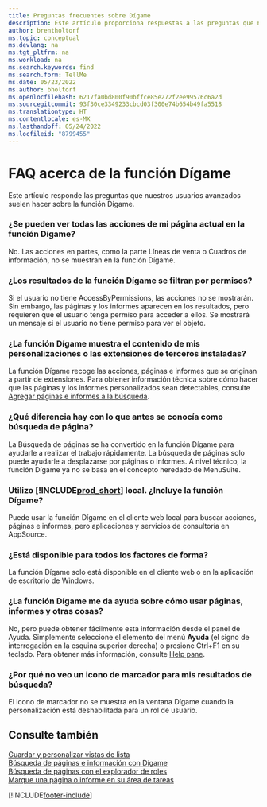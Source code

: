 ```yaml
---
title: Preguntas frecuentes sobre Dígame
description: Este artículo proporciona respuestas a las preguntas que nuestros socios y clientes suelen hacer sobre la función Dígame.
author: brentholtorf
ms.topic: conceptual
ms.devlang: na
ms.tgt_pltfrm: na
ms.workload: na
ms.search.keywords: find
ms.search.form: TellMe
ms.date: 05/23/2022
ms.author: bholtorf
ms.openlocfilehash: 6217fa0bd800f90bffce85e272f2ee99576c6a2d
ms.sourcegitcommit: 93f30ce3349233cbcd03f300e74b654b49fa5518
ms.translationtype: HT
ms.contentlocale: es-MX
ms.lasthandoff: 05/24/2022
ms.locfileid: "8799455"
---
```

# <a name="tell-me-faq"></a>FAQ acerca de la función Dígame
Este artículo responde las preguntas que nuestros usuarios avanzados suelen hacer sobre la función Dígame.

### <a name="are-all-actions-from-my-current-page-discoverable-in-tell-me"></a>¿Se pueden ver todas las acciones de mi página actual en la función Dígame?

No. Las acciones en partes, como la parte Líneas de venta o Cuadros de información, no se muestran en la función Dígame.

### <a name="are-the-results-in-tell-me-filtered-by-permissions"></a>¿Los resultados de la función Dígame se filtran por permisos?

Si el usuario no tiene AccessByPermissions, las acciones no se mostrarán. Sin embargo, las páginas y los informes aparecen en los resultados, pero requieren que el usuario tenga permiso para acceder a ellos. Se mostrará un mensaje si el usuario no tiene permiso para ver el objeto.

### <a name="does-tell-me-display-content-from-my-customizations-or-installed-third-party-extensions"></a>¿La función Dígame muestra el contenido de mis personalizaciones o las extensiones de terceros instaladas?

La función Dígame recoge las acciones, páginas e informes que se originan a partir de extensiones. Para obtener información técnica sobre cómo hacer que las páginas y los informes personalizados sean detectables, consulte [Agregar páginas e informes a la búsqueda](/dynamics365/business-central/dev-itpro/developer/devenv-al-menusuite-functionality).

### <a name="what-makes-this-different-from-what-was-previously-known-as-page-search"></a>¿Qué diferencia hay con lo que antes se conocía como búsqueda de página?

La Búsqueda de páginas se ha convertido en la función Dígame para ayudarle a realizar el trabajo rápidamente. La búsqueda de páginas solo puede ayudarle a desplazarse por páginas o informes. A nivel técnico, la función Dígame ya no se basa en el concepto heredado de MenuSuite.

### <a name="i-use-on-premises-prod_short-does-that-include-tell-me"></a>Utilizo [!INCLUDE[prod_short](includes/prod_short.md)] local. ¿Incluye la función Dígame?

Puede usar la función Dígame en el cliente web local para buscar acciones, páginas e informes, pero aplicaciones y servicios de consultoría en AppSource.

### <a name="is-tell-me-available-for-all-form-factors"></a>¿Está disponible para todos los factores de forma?

La función Dígame solo está disponible en el cliente web o en la aplicación de escritorio de Windows.

<!-- removed in v20 because of Help pane
### Are the documentation results available in any language?
The help articles display in the language you have specified in **My Settings**, if help is available in that language.
-->

### <a name="does-tell-me-give-me-help-on-how-to-use-pages-reports-and-other-things"></a>¿La función Dígame me da ayuda sobre cómo usar páginas, informes y otras cosas?

No, pero puede obtener fácilmente esta información desde el panel de Ayuda. Simplemente seleccione el elemento del menú **Ayuda** (el signo de interrogación en la esquina superior derecha) o presione Ctrl+F1 en su teclado. Para obtener más información, consulte [Help pane](product-help-and-support.md#help-pane).

### <a name="why-dont-i-see-a-bookmark-icon-for-my-search-results"></a>¿Por qué no veo un icono de marcador para mis resultados de búsqueda?

El icono de marcador no se muestra en la ventana Dígame cuando la personalización está deshabilitada para un rol de usuario.


## <a name="see-also"></a>Consulte también  
[Guardar y personalizar vistas de lista](ui-views.md)  
[Búsqueda de páginas e información con Dígame](ui-search.md)  
[Búsqueda de páginas con el explorador de roles](ui-role-explorer.md)  
[Marque una página o informe en su área de tareas](ui-bookmarks.md)


[!INCLUDE[footer-include](includes/footer-banner.md)]